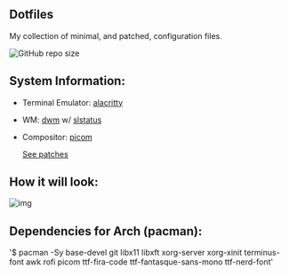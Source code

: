 ## Dotfiles 

My collection of minimal, and patched, configuration files.

![GitHub repo size](https://img.shields.io/github/repo-size/fleshguard/dotfiles?style=for-the-badge&label=Size%3A&labelColor=%23020202&color=%23b2b2b2)
## System Information:
* Terminal Emulator: [alacritty]([https://st.suckless.org/](https://alacritty.org/))
* WM: [dwm](https://dwm.suckless.org/) w/ [slstatus](https://tools.suckless.org/slstatus/)
* Compositor: [picom](https://github.com/yshui/picom)
  
  [See patches](/Github/patches.md)
## How it will look:
![img](/Github/screenshot.png)
## Dependencies for Arch (pacman):
'$ pacman -Sy base-devel git libx11 libxft xorg-server xorg-xinit terminus-font awk rofi picom ttf-fira-code ttf-fantasque-sans-mono ttf-nerd-font'


